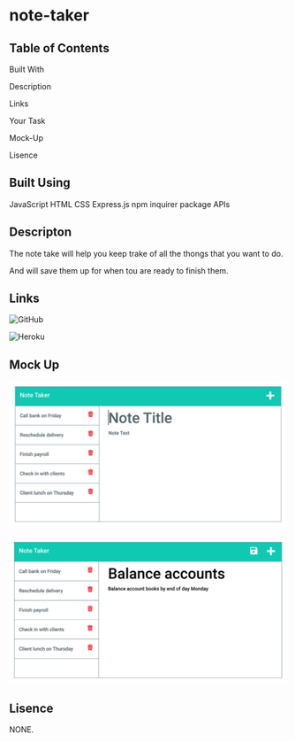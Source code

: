 # note-taker

## Table of Contents

Built With

Description

Links

Your Task

Mock-Up

Lisence

## Built Using

JavaScript
HTML
CSS
Express.js
npm 
inquirer package
APIs

## Descripton

The note take will help you keep trake of all the thongs that you want to do.

And will save them up for when tou are ready to finish them.


## Links

![GitHub](https://github.com/latifah2022/note-taker)

![Heroku](https://blooming-headland-21777.herokuapp.com/  )

## Mock Up

![Image](Assets/11-express-homework-demo-01.png)


![Image](Assets/11-express-homework-demo-02.png)

## Lisence

NONE.